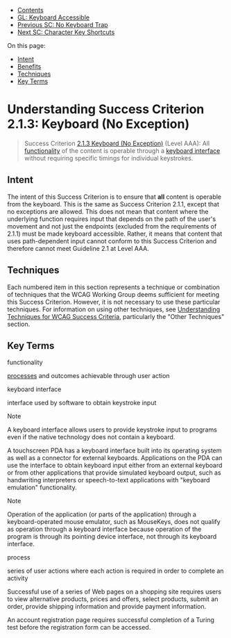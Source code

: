 -   [Contents](. "Table of Contents")
-   [GL: Keyboard Accessible](keyboard-accessible)
-   [Previous SC: No Keyboard Trap](no-keyboard-trap)
-   [Next SC: Character Key Shortcuts](character-key-shortcuts)

On this page:

-   [Intent](#intent)
-   [Benefits](#benefits)
-   [Techniques](#techniques)
-   [Key Terms](#key-terms)

Understanding Success Criterion 2.1.3: Keyboard (No Exception)
==============================================================

> Success Criterion [2.1.3 Keyboard (No Exception)](https://www.w3.org/TR/WCAG21/#keyboard-no-exception) (Level AAA): All [functionality](#dfn-functionality) of the content is operable through a [keyboard interface](#dfn-keyboard-interface) without requiring specific timings for individual keystrokes.

Intent
------

The intent of this Success Criterion is to ensure that **all** content is operable from the keyboard. This is the same as Success Criterion 2.1.1, except that no exceptions are allowed. This does not mean that content where the underlying function requires input that depends on the path of the user's movement and not just the endpoints (excluded from the requirements of 2.1.1) must be made keyboard accessible. Rather, it means that content that uses path-dependent input cannot conform to this Success Criterion and therefore cannot meet Guideline 2.1 at Level AAA.

Techniques
----------

Each numbered item in this section represents a technique or combination of techniques that the WCAG Working Group deems sufficient for meeting this Success Criterion. However, it is not necessary to use these particular techniques. For information on using other techniques, see [Understanding Techniques for WCAG Success Criteria](understanding-techniques), particularly the "Other Techniques" section.

Key Terms
---------

functionality

[processes](#dfn-process) and outcomes achievable through user action

keyboard interface

interface used by software to obtain keystroke input

Note

A keyboard interface allows users to provide keystroke input to programs even if the native technology does not contain a keyboard.

A touchscreen PDA has a keyboard interface built into its operating system as well as a connector for external keyboards. Applications on the PDA can use the interface to obtain keyboard input either from an external keyboard or from other applications that provide simulated keyboard output, such as handwriting interpreters or speech-to-text applications with "keyboard emulation" functionality.

Note

Operation of the application (or parts of the application) through a keyboard-operated mouse emulator, such as MouseKeys, does not qualify as operation through a keyboard interface because operation of the program is through its pointing device interface, not through its keyboard interface.

process

series of user actions where each action is required in order to complete an activity

Successful use of a series of Web pages on a shopping site requires users to view alternative products, prices and offers, select products, submit an order, provide shipping information and provide payment information.

An account registration page requires successful completion of a Turing test before the registration form can be accessed.
